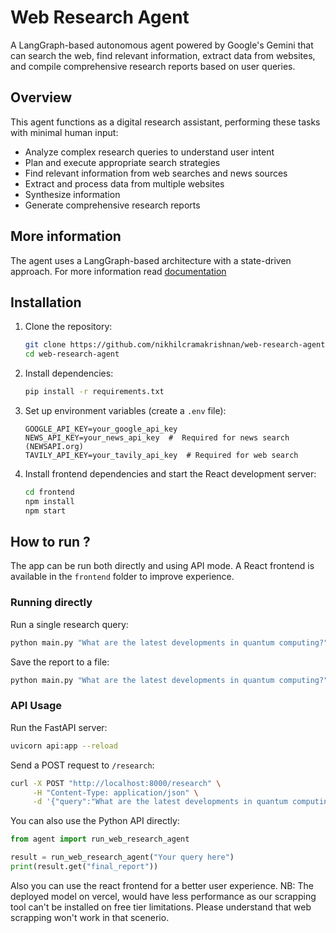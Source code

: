 # Web Research Agent

A LangGraph-based autonomous agent powered by Google's Gemini that can search the web, find relevant information, extract data from websites, and compile comprehensive research reports based on user queries.

## Overview

This agent functions as a digital research assistant, performing these tasks with minimal human input:

- Analyze complex research queries to understand user intent
- Plan and execute appropriate search strategies
- Find relevant information from web searches and news sources
- Extract and process data from multiple websites
- Synthesize information
- Generate comprehensive research reports

## More information

The agent uses a LangGraph-based architecture with a state-driven approach.
For more information read [documentation](./documentation.pdf)

## Installation

1. Clone the repository:
   ```bash
   git clone https://github.com/nikhilcramakrishnan/web-research-agent.git
   cd web-research-agent
   ```

2. Install dependencies:
   ```bash
   pip install -r requirements.txt
   ```

3. Set up environment variables (create a `.env` file):
   ```
   GOOGLE_API_KEY=your_google_api_key
   NEWS_API_KEY=your_news_api_key  #  Required for news search (NEWSAPI.org) 
   TAVILY_API_KEY=your_tavily_api_key  # Required for web search
   ```

4. Install frontend dependencies and start the React development server:
   ```bash
   cd frontend
   npm install
   npm start
   ```
## How to run ?
The app can be run both directly and using API mode. A React frontend is available in the `frontend` folder to improve experience.

### Running directly
Run a single research query:
```bash
python main.py "What are the latest developments in quantum computing?"
```

Save the report to a file:
```bash
python main.py "What are the latest developments in quantum computing?" -o quantum_report.txt
```

### API Usage

Run the FastAPI server:

```bash
uvicorn api:app --reload
```

Send a POST request to `/research`:

```bash
curl -X POST "http://localhost:8000/research" \
     -H "Content-Type: application/json" \
     -d '{"query":"What are the latest developments in quantum computing?"}'
```



You can also use the Python API directly:

```python
from agent import run_web_research_agent

result = run_web_research_agent("Your query here")
print(result.get("final_report"))


```

Also you can use the react frontend for a better user experience.
NB: The deployed model on vercel, would have less performance as our scrapping tool can't be installed on free tier limitations. Please understand that web scrapping won't work in that scenerio.
